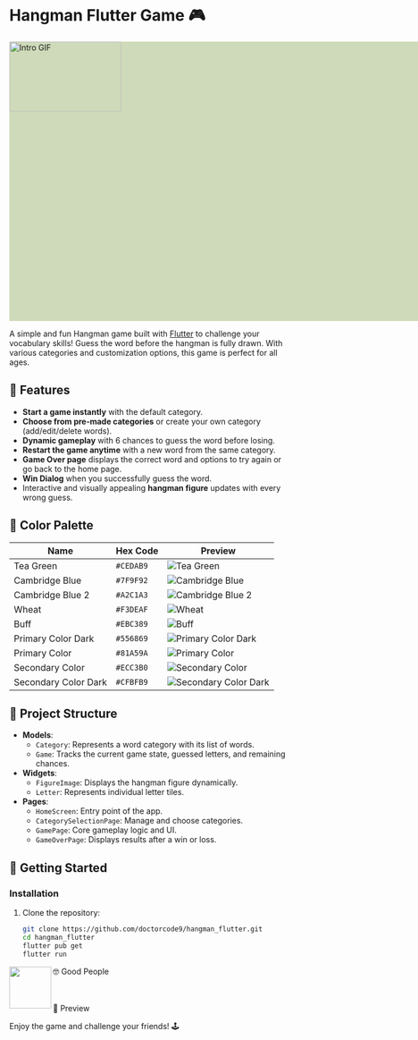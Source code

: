 # Hangman Flutter Game 🎮

<div style="position: relative; width: 800px; height: 500px; background-color: #CEDAB9;">
  <!-- GIF on top of the background color -->
  <img src="https://github.com/user-attachments/assets/22f243cd-6db9-45ea-9fa7-9aa8f62ba9b0" alt="Intro GIF" style="position: absolute; top: 0; left: 0; width: 50%; height: auto; " />
</div>












A simple and fun Hangman game built with [Flutter](https://flutter.dev/) to challenge your vocabulary skills! Guess the word before the hangman is fully drawn. With various categories and customization options, this game is perfect for all ages.

## 🌟 Features
- **Start a game instantly** with the default category.
- **Choose from pre-made categories** or create your own category (add/edit/delete words).
- **Dynamic gameplay** with 6 chances to guess the word before losing.
- **Restart the game anytime** with a new word from the same category.
- **Game Over page** displays the correct word and options to try again or go back to the home page.
- **Win Dialog** when you successfully guess the word.
- Interactive and visually appealing **hangman figure** updates with every wrong guess.

## 🎨 Color Palette

| Name                   | Hex Code     | Preview                  |
|------------------------|--------------|--------------------------|
| Tea Green              | `#CEDAB9`    | ![Tea Green](https://via.placeholder.com/100x100/CEDAB9?text=+) |
| Cambridge Blue         | `#7F9F92`    | ![Cambridge Blue](https://via.placeholder.com/100x100/7F9F92?text=+) |
| Cambridge Blue 2       | `#A2C1A3`    | ![Cambridge Blue 2](https://via.placeholder.com/100x100/A2C1A3?text=+) |
| Wheat                  | `#F3DEAF`    | ![Wheat](https://via.placeholder.com/100x100/F3DEAF?text=+) |
| Buff                   | `#EBC389`    | ![Buff](https://via.placeholder.com/100x100/EBC389?text=+) |
| Primary Color Dark     | `#556869`    | ![Primary Color Dark](https://via.placeholder.com/100x100/556869?text=+) |
| Primary Color          | `#81A59A`    | ![Primary Color](https://via.placeholder.com/100x100/81A59A?text=+) |
| Secondary Color        | `#ECC3B0`    | ![Secondary Color](https://via.placeholder.com/100x100/ECC3B0?text=+) |
| Secondary Color Dark   | `#CFBFB9`    | ![Secondary Color Dark](https://via.placeholder.com/100x100/CFBFB9?text=+) |

## 📂 Project Structure
- **Models**:
  - `Category`: Represents a word category with its list of words.
  - `Game`: Tracks the current game state, guessed letters, and remaining chances.
- **Widgets**:
  - `FigureImage`: Displays the hangman figure dynamically.
  - `Letter`: Represents individual letter tiles.
- **Pages**:
  - `HomeScreen`: Entry point of the app.
  - `CategorySelectionPage`: Manage and choose categories.
  - `GamePage`: Core gameplay logic and UI.
  - `GameOverPage`: Displays results after a win or loss.

## 🚀 Getting Started

### Installation
1. Clone the repository:
   ```bash
   git clone https://github.com/doctorcode9/hangman_flutter.git
   cd hangman_flutter
   flutter pub get
   flutter run
🤓 Good People <a href="https://github.com/doctorcode9"><img align="left" src="https://avatars.githubusercontent.com/u/73842931?s=100" height="75"></a>

<br> <br> 🎥 Preview

<!-- Add your screen recording here -->



Enjoy the game and challenge your friends! 🕹️





